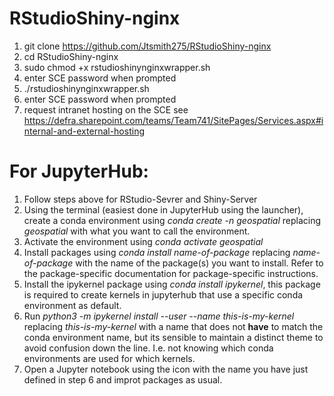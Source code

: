 # RStudioShiny-nginx

1. git clone https://github.com/Jtsmith275/RStudioShiny-nginx  
1. cd RStudioShiny-nginx  
1. sudo chmod +x rstudioshinynginxwrapper.sh  
1. enter SCE password when prompted  
1. ./rstudioshinynginxwrapper.sh  
1. enter SCE password when prompted  
1. request intranet hosting on the SCE see https://defra.sharepoint.com/teams/Team741/SitePages/Services.aspx#internal-and-external-hosting  

# For JupyterHub:

1. Follow steps above for RStudio-Sevrer and Shiny-Server
2. Using the terminal (easiest done in JupyterHub using the launcher), create a conda environment using *conda create -n geospatial* replacing *geospatial* with what you want to call the environment.
3. Activate the environment using *conda activate geospatial*
4. Install packages using *conda install name-of-package* replacing *name-of-package* with the name of the package(s) you want to install. Refer to the package-specific documentation for package-specific instructions.
5. Install the ipykernel package using *conda install ipykernel*, this package is required to create kernels in jupyterhub that use a specific conda environment as default.
6. Run *python3 -m ipykernel install --user --name this-is-my-kernel* replacing *this-is-my-kernel* with a name that does not **have** to match the conda environment name, but its sensible to maintain a distinct theme to avoid confusion down the line. I.e. not knowing which conda environments are used for which kernels.
7. Open a Jupyter notebook using the icon with the name you have just defined in step 6 and improt packages as usual.
